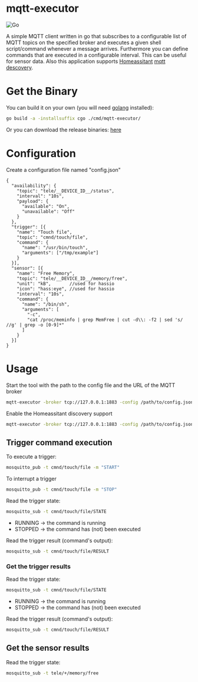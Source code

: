 # mqtt-executor

![Go](https://github.com/rainu/mqtt-executor/workflows/Go/badge.svg)

A simple MQTT client written in go that subscribes to a configurable list of MQTT topics on the specified broker and 
executes a given shell script/command whenever a message arrives. Furthermore you can define commands that are executed 
in a configurable interval. This can be useful for sensor data. Also this application supports [Homeassitant](https://www.home-assistant.io)
[mqtt descovery](https://www.home-assistant.io/docs/mqtt/discovery/).

# Get the Binary
You can build it on your own (you will need [golang](https://golang.org/) installed):
```bash
go build -a -installsuffix cgo ./cmd/mqtt-executor/
```

Or you can download the release binaries: [here](https://github.com/rainu/mqtt-executor/releases/latest)

# Configuration
Create a configuration file named "config.json"
```json5
{
  "availability": {
    "topic": "tele/__DEVICE_ID__/status",
    "interval": "10s",
    "payload": {
      "available": "On",
      "unavailable": "Off"
    }
  },
  "trigger": [{
    "name": "Touch file",
    "topic": "cmnd/touch/file",
    "command": {
      "name": "/usr/bin/touch",
      "arguments": ["/tmp/example"]
    }
  }],
  "sensor": [{
    "name": "Free Memory",
    "topic": "tele/__DEVICE_ID__/memory/free",
    "unit": "kB",       //used for hassio
    "icon": "hass:eye", //used for hassio
    "interval": "10s",
    "command": {
      "name": "/bin/sh",
      "arguments": [
        "-c",
        "cat /proc/meminfo | grep MemFree | cut -d\\: -f2 | sed 's/ //g' | grep -o [0-9]*"
      ]
    }
  }]
}
```

# Usage

Start the tool with the path to the config file and the URL of the MQTT broker
```bash
mqtt-executor -broker tcp://127.0.0.1:1883 -config /path/to/config.json
```

Enable the Homeassitant discovery support
```bash
mqtt-executor -broker tcp://127.0.0.1:1883 -config /path/to/config.json -home-assistant
```

## Trigger command execution

To execute a trigger:

```bash
mosquitto_pub -t cmnd/touch/file -m "START"
```

To interrupt a trigger
```bash
mosquitto_pub -t cmnd/touch/file -m "STOP"
```

Read the trigger state:
```bash
mosquitto_sub -t cmnd/touch/file/STATE
```
* RUNNING -> the command is running
* STOPPED -> the command has (not) been executed

Read the trigger result (command's output):
```bash
mosquitto_sub -t cmnd/touch/file/RESULT
```

### Get the trigger results

Read the trigger state:
```bash
mosquitto_sub -t cmnd/touch/file/STATE
```
* RUNNING -> the command is running
* STOPPED -> the command has (not) been executed

Read the trigger result (command's output):
```bash
mosquitto_sub -t cmnd/touch/file/RESULT
```

## Get the sensor results

Read the trigger state:
```bash
mosquitto_sub -t tele/+/memory/free
```
